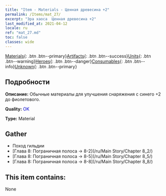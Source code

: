 ```yaml
---
title: "Item - Materials - Ценная древесина +2"
permalink: /Items/mat_27/
excerpt: "Эра хаоса  Ценная древесина +2"
last_modified_at: 2021-04-12
locale: ru
ref: "mat_27.md"
toc: false
classes: wide
---
```

 [Materials](/ru/Items/){: .btn .btn--primary}[Artifacts](/ru/Items/Artifacts/){: .btn .btn--success}[Units](/ru/Items/Units/){: .btn .btn--warning}[Heroes](/ru/Items/Heroes/){: .btn .btn--danger}[Consumables](/ru/Items/Consumables/){: .btn .btn--info}[Unknown](/ru/Items/Unknown/){: .btn .btn--primary}

## Подробности
 **Описание:** Обычные материалы для улучшения снаряжения c синего +2 до фиолетового.

 **Quality:** <span style="color: #0000CD">OK</span>

 **Type:** Material

## Gather

*    Поход гильдии 
*    [Глава 8: Пограничная полоса -> 8-2](/ru/Main Story/Chapter 8_2/) 
*    [Глава 8: Пограничная полоса -> 8-5](/ru/Main Story/Chapter 8_5/) 
*    [Глава 8: Пограничная полоса -> 8-8](/ru/Main Story/Chapter 8_8/) 

## This item contains:

  None

